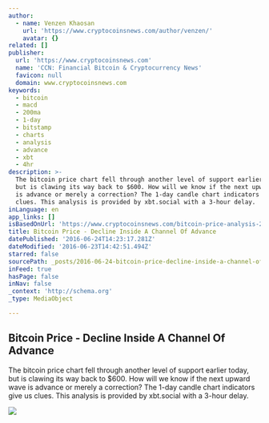 ```yaml
---
author:
  - name: Venzen Khaosan
    url: 'https://www.cryptocoinsnews.com/author/venzen/'
    avatar: {}
related: []
publisher:
  url: 'https://www.cryptocoinsnews.com'
  name: 'CCN: Financial Bitcoin & Cryptocurrency News'
  favicon: null
  domain: www.cryptocoinsnews.com
keywords:
  - bitcoin
  - macd
  - 200ma
  - 1-day
  - bitstamp
  - charts
  - analysis
  - advance
  - xbt
  - 4hr
description: >-
  The bitcoin price chart fell through another level of support earlier today,
  but is clawing its way back to $600. How will we know if the next upward wave
  is advance or merely a correction? The 1-day candle chart indicators give us
  clues. This analysis is provided by xbt.social with a 3-hour delay.
inLanguage: en
app_links: []
isBasedOnUrl: 'https://www.cryptocoinsnews.com/bitcoin-price-analysis-2/'
title: Bitcoin Price - Decline Inside A Channel Of Advance
datePublished: '2016-06-24T14:23:17.281Z'
dateModified: '2016-06-23T14:42:51.494Z'
starred: false
sourcePath: _posts/2016-06-24-bitcoin-price-decline-inside-a-channel-of-advance.md
inFeed: true
hasPage: false
inNav: false
_context: 'http://schema.org'
_type: MediaObject

---
```

<article style=""><h1>Bitcoin Price - Decline Inside A Channel Of Advance</h1><p>The bitcoin price chart fell through another level of support earlier today, but is clawing its way back to $600. How will we know if the next upward wave is advance or merely a correction? The 1-day candle chart indicators give us clues. This analysis is provided by xbt.social with a 3-hour delay.</p><img src="https://www.cryptocoinsnews.com/wp-content/uploads/2016/06/Selection_20160623_003.png" /></article>
